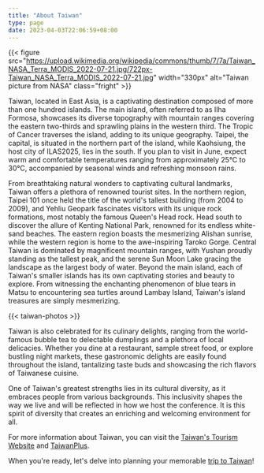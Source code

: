 ```yaml
---
title: "About Taiwan"
type: page
date: 2023-04-03T22:06:59+08:00
---
```


{{< figure
src="https://upload.wikimedia.org/wikipedia/commons/thumb/7/7a/Taiwan_NASA_Terra_MODIS_2022-07-21.jpg/722px-Taiwan_NASA_Terra_MODIS_2022-07-21.jpg"
width="330px" alt="Taiwan picture from NASA" class="fright" >}}

Taiwan, located in East Asia, is a captivating destination composed of
more than one hundred islands. The main island, often referred to as
Ilha Formosa, showcases its diverse topography with mountain ranges
covering the eastern two-thirds and sprawling plains in the western
third. The Tropic of Cancer traverses the island, adding to its unique
geography. Taipei, the capital, is situated in the northern part of
the island, while Kaohsiung, the host city of ILAS2025, lies in the
south. If you plan to visit in June, expect warm and comfortable
temperatures ranging from approximately 25°C to 30°C, accompanied by
seasonal winds and refreshing monsoon rains.

From breathtaking natural wonders to captivating cultural landmarks,
Taiwan offers a plethora of renowned tourist sites. In the northern
region, Taipei 101 once held the title of the world's tallest building
(from 2004 to 2009), and Yehliu Geopark fascinates visitors with its
unique rock formations, most notably the famous Queen's Head
rock. Head south to discover the allure of Kenting National Park,
renowned for its endless white-sand beaches. The eastern region boasts
the mesmerizing Alishan sunrise, while the western region is home to
the awe-inspiring Taroko Gorge. Central Taiwan is dominated by
magnificent mountain ranges, with Yushan proudly standing as the
tallest peak, and the serene Sun Moon Lake gracing the landscape as
the largest body of water. Beyond the main island, each of Taiwan's
smaller islands has its own captivating stories and beauty to
explore. From witnessing the enchanting phenomenon of blue tears in
Matsu to encountering sea turtles around Lambay Island, Taiwan's
island treasures are simply mesmerizing.

{{< taiwan-photos >}}

Taiwan is also celebrated for its culinary delights, ranging from the
world-famous bubble tea to delectable dumplings and a plethora of
local delicacies. Whether you dine at a restaurant, sample street
food, or explore bustling night markets, these gastronomic delights
are easily found throughout the island, tantalizing taste buds and
showcasing the rich flavors of Taiwanese cuisine.

One of Taiwan's greatest strengths lies in its cultural diversity, as
it embraces people from various backgrounds. This inclusivity shapes
the way we live and will be reflected in how we host the
conference. It is this spirit of diversity that creates an enriching
and welcoming environment for all.

For more information about Taiwan, you can visit the [Taiwan's Tourism
Website](https://eng.taiwan.net.tw/) and
[TaiwanPlus](https://www.taiwanplus.com/).

When you're ready, let's delve into planning your memorable [trip to
Taiwan](travel/)!
